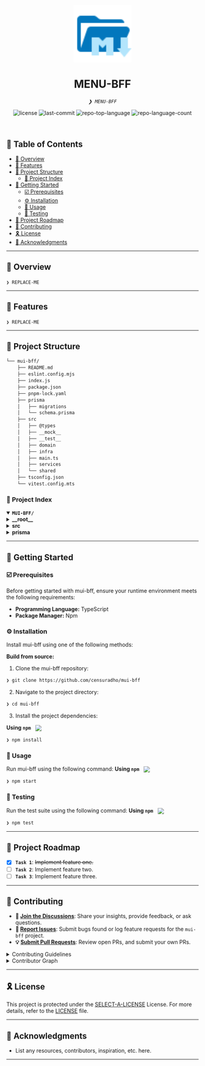 <p align="center">
    <img src="https://raw.githubusercontent.com/PKief/vscode-material-icon-theme/ec559a9f6bfd399b82bb44393651661b08aaf7ba/icons/folder-markdown-open.svg" align="center" width="30%">
</p>
<p align="center"><h1 align="center">MENU-BFF</h1></p>
<p align="center">
	<em><code>❯ MENU-BFF</code></em>
</p>
<p align="center">
	<img src="https://img.shields.io/github/license/censuradho/mui-bff?style=default&logo=opensourceinitiative&logoColor=white&color=0080ff" alt="license">
	<img src="https://img.shields.io/github/last-commit/censuradho/mui-bff?style=default&logo=git&logoColor=white&color=0080ff" alt="last-commit">
	<img src="https://img.shields.io/github/languages/top/censuradho/mui-bff?style=default&color=0080ff" alt="repo-top-language">
	<img src="https://img.shields.io/github/languages/count/censuradho/mui-bff?style=default&color=0080ff" alt="repo-language-count">
</p>
<p align="center"><!-- default option, no dependency badges. -->
</p>
<p align="center">
	<!-- default option, no dependency badges. -->
</p>
<br>


## 🔗 Table of Contents

- [📍 Overview](#-overview)
- [👾 Features](#-features)
- [📁 Project Structure](#-project-structure)
  - [📂 Project Index](#-project-index)
- [🚀 Getting Started](#-getting-started)
  - [☑️ Prerequisites](#-prerequisites)
  - [⚙️ Installation](#-installation)
  - [🤖 Usage](#🤖-usage)
  - [🧪 Testing](#🧪-testing)
- [📌 Project Roadmap](#-project-roadmap)
- [🔰 Contributing](#-contributing)
- [🎗 License](#-license)
- [🙌 Acknowledgments](#-acknowledgments)

---

## 📍 Overview

<code>❯ REPLACE-ME</code>

---

## 👾 Features

<code>❯ REPLACE-ME</code>

---

## 📁 Project Structure

```sh
└── mui-bff/
    ├── README.md
    ├── eslint.config.mjs
    ├── index.js
    ├── package.json
    ├── pnpm-lock.yaml
    ├── prisma
    │   ├── migrations
    │   └── schema.prisma
    ├── src
    │   ├── @types
    │   ├── __mock__
    │   ├── __test__
    │   ├── domain
    │   ├── infra
    │   ├── main.ts
    │   ├── services
    │   └── shared
    ├── tsconfig.json
    └── vitest.config.mts
```


### 📂 Project Index
<details open>
	<summary><b><code>MUI-BFF/</code></b></summary>
	<details> <!-- __root__ Submodule -->
		<summary><b>__root__</b></summary>
		<blockquote>
			<table>
			<tr>
				<td><b><a href='https://github.com/censuradho/mui-bff/blob/master/pnpm-lock.yaml'>pnpm-lock.yaml</a></b></td>
				<td><code>❯ REPLACE-ME</code></td>
			</tr>
			<tr>
				<td><b><a href='https://github.com/censuradho/mui-bff/blob/master/tsconfig.json'>tsconfig.json</a></b></td>
				<td><code>❯ REPLACE-ME</code></td>
			</tr>
			<tr>
				<td><b><a href='https://github.com/censuradho/mui-bff/blob/master/eslint.config.mjs'>eslint.config.mjs</a></b></td>
				<td><code>❯ REPLACE-ME</code></td>
			</tr>
			<tr>
				<td><b><a href='https://github.com/censuradho/mui-bff/blob/master/index.js'>index.js</a></b></td>
				<td><code>❯ REPLACE-ME</code></td>
			</tr>
			<tr>
				<td><b><a href='https://github.com/censuradho/mui-bff/blob/master/vitest.config.mts'>vitest.config.mts</a></b></td>
				<td><code>❯ REPLACE-ME</code></td>
			</tr>
			<tr>
				<td><b><a href='https://github.com/censuradho/mui-bff/blob/master/package.json'>package.json</a></b></td>
				<td><code>❯ REPLACE-ME</code></td>
			</tr>
			</table>
		</blockquote>
	</details>
	<details> <!-- src Submodule -->
		<summary><b>src</b></summary>
		<blockquote>
			<table>
			<tr>
				<td><b><a href='https://github.com/censuradho/mui-bff/blob/master/src/main.ts'>main.ts</a></b></td>
				<td><code>❯ REPLACE-ME</code></td>
			</tr>
			</table>
			<details>
				<summary><b>shared</b></summary>
				<blockquote>
					<table>
					<tr>
						<td><b><a href='https://github.com/censuradho/mui-bff/blob/master/src/shared/jwt.ts'>jwt.ts</a></b></td>
						<td><code>❯ REPLACE-ME</code></td>
					</tr>
					<tr>
						<td><b><a href='https://github.com/censuradho/mui-bff/blob/master/src/shared/errors.ts'>errors.ts</a></b></td>
						<td><code>❯ REPLACE-ME</code></td>
					</tr>
					<tr>
						<td><b><a href='https://github.com/censuradho/mui-bff/blob/master/src/shared/environment.ts'>environment.ts</a></b></td>
						<td><code>❯ REPLACE-ME</code></td>
					</tr>
					<tr>
						<td><b><a href='https://github.com/censuradho/mui-bff/blob/master/src/shared/signOut.ts'>signOut.ts</a></b></td>
						<td><code>❯ REPLACE-ME</code></td>
					</tr>
					</table>
					<details>
						<summary><b>lib</b></summary>
						<blockquote>
							<table>
							<tr>
								<td><b><a href='https://github.com/censuradho/mui-bff/blob/master/src/shared/lib/logger.ts'>logger.ts</a></b></td>
								<td><code>❯ REPLACE-ME</code></td>
							</tr>
							</table>
						</blockquote>
					</details>
					<details>
						<summary><b>config</b></summary>
						<blockquote>
							<table>
							<tr>
								<td><b><a href='https://github.com/censuradho/mui-bff/blob/master/src/shared/config/cors.ts'>cors.ts</a></b></td>
								<td><code>❯ REPLACE-ME</code></td>
							</tr>
							<tr>
								<td><b><a href='https://github.com/censuradho/mui-bff/blob/master/src/shared/config/jwt.config.ts'>jwt.config.ts</a></b></td>
								<td><code>❯ REPLACE-ME</code></td>
							</tr>
							</table>
						</blockquote>
					</details>
				</blockquote>
			</details>
			<details>
				<summary><b>__test__</b></summary>
				<blockquote>
					<table>
					<tr>
						<td><b><a href='https://github.com/censuradho/mui-bff/blob/master/src/__test__/setup.ts'>setup.ts</a></b></td>
						<td><code>❯ REPLACE-ME</code></td>
					</tr>
					</table>
				</blockquote>
			</details>
			<details>
				<summary><b>infra</b></summary>
				<blockquote>
					<details>
						<summary><b>controllers</b></summary>
						<blockquote>
							<table>
							<tr>
								<td><b><a href='https://github.com/censuradho/mui-bff/blob/master/src/infra/controllers/product.controller.ts'>product.controller.ts</a></b></td>
								<td><code>❯ REPLACE-ME</code></td>
							</tr>
							<tr>
								<td><b><a href='https://github.com/censuradho/mui-bff/blob/master/src/infra/controllers/menu.controller.ts'>menu.controller.ts</a></b></td>
								<td><code>❯ REPLACE-ME</code></td>
							</tr>
							<tr>
								<td><b><a href='https://github.com/censuradho/mui-bff/blob/master/src/infra/controllers/store.controller.ts'>store.controller.ts</a></b></td>
								<td><code>❯ REPLACE-ME</code></td>
							</tr>
							</table>
							<details>
								<summary><b>auth</b></summary>
								<blockquote>
									<table>
									<tr>
										<td><b><a href='https://github.com/censuradho/mui-bff/blob/master/src/infra/controllers/auth/authStoreUser.controller.ts'>authStoreUser.controller.ts</a></b></td>
										<td><code>❯ REPLACE-ME</code></td>
									</tr>
									</table>
								</blockquote>
							</details>
						</blockquote>
					</details>
					<details>
						<summary><b>routes</b></summary>
						<blockquote>
							<table>
							<tr>
								<td><b><a href='https://github.com/censuradho/mui-bff/blob/master/src/infra/routes/routes.ts'>routes.ts</a></b></td>
								<td><code>❯ REPLACE-ME</code></td>
							</tr>
							<tr>
								<td><b><a href='https://github.com/censuradho/mui-bff/blob/master/src/infra/routes/product.routes.ts'>product.routes.ts</a></b></td>
								<td><code>❯ REPLACE-ME</code></td>
							</tr>
							<tr>
								<td><b><a href='https://github.com/censuradho/mui-bff/blob/master/src/infra/routes/menu.route.ts'>menu.route.ts</a></b></td>
								<td><code>❯ REPLACE-ME</code></td>
							</tr>
							<tr>
								<td><b><a href='https://github.com/censuradho/mui-bff/blob/master/src/infra/routes/store.routes.ts'>store.routes.ts</a></b></td>
								<td><code>❯ REPLACE-ME</code></td>
							</tr>
							</table>
							<details>
								<summary><b>auth</b></summary>
								<blockquote>
									<table>
									<tr>
										<td><b><a href='https://github.com/censuradho/mui-bff/blob/master/src/infra/routes/auth/authStoreUser.route.ts'>authStoreUser.route.ts</a></b></td>
										<td><code>❯ REPLACE-ME</code></td>
									</tr>
									<tr>
										<td><b><a href='https://github.com/censuradho/mui-bff/blob/master/src/infra/routes/auth/auth.routes.ts'>auth.routes.ts</a></b></td>
										<td><code>❯ REPLACE-ME</code></td>
									</tr>
									</table>
								</blockquote>
							</details>
						</blockquote>
					</details>
					<details>
						<summary><b>middleware</b></summary>
						<blockquote>
							<table>
							<tr>
								<td><b><a href='https://github.com/censuradho/mui-bff/blob/master/src/infra/middleware/fileUpload.middleware.ts'>fileUpload.middleware.ts</a></b></td>
								<td><code>❯ REPLACE-ME</code></td>
							</tr>
							<tr>
								<td><b><a href='https://github.com/censuradho/mui-bff/blob/master/src/infra/middleware/store.middleware.ts'>store.middleware.ts</a></b></td>
								<td><code>❯ REPLACE-ME</code></td>
							</tr>
							<tr>
								<td><b><a href='https://github.com/censuradho/mui-bff/blob/master/src/infra/middleware/menu.validation.ts'>menu.validation.ts</a></b></td>
								<td><code>❯ REPLACE-ME</code></td>
							</tr>
							<tr>
								<td><b><a href='https://github.com/censuradho/mui-bff/blob/master/src/infra/middleware/product.validation.ts'>product.validation.ts</a></b></td>
								<td><code>❯ REPLACE-ME</code></td>
							</tr>
							</table>
							<details>
								<summary><b>auth</b></summary>
								<blockquote>
									<table>
									<tr>
										<td><b><a href='https://github.com/censuradho/mui-bff/blob/master/src/infra/middleware/auth/store.middleware.ts'>store.middleware.ts</a></b></td>
										<td><code>❯ REPLACE-ME</code></td>
									</tr>
									<tr>
										<td><b><a href='https://github.com/censuradho/mui-bff/blob/master/src/infra/middleware/auth/authStoreUser.validation.ts'>authStoreUser.validation.ts</a></b></td>
										<td><code>❯ REPLACE-ME</code></td>
									</tr>
									<tr>
										<td><b><a href='https://github.com/censuradho/mui-bff/blob/master/src/infra/middleware/auth/storeUserJWT.middleware.ts'>storeUserJWT.middleware.ts</a></b></td>
										<td><code>❯ REPLACE-ME</code></td>
									</tr>
									</table>
								</blockquote>
							</details>
						</blockquote>
					</details>
				</blockquote>
			</details>
			<details>
				<summary><b>@types</b></summary>
				<blockquote>
					<details>
						<summary><b>express</b></summary>
						<blockquote>
							<table>
							<tr>
								<td><b><a href='https://github.com/censuradho/mui-bff/blob/master/src/@types/express/index.d.ts'>index.d.ts</a></b></td>
								<td><code>❯ REPLACE-ME</code></td>
							</tr>
							</table>
						</blockquote>
					</details>
				</blockquote>
			</details>
			<details>
				<summary><b>services</b></summary>
				<blockquote>
					<table>
					<tr>
						<td><b><a href='https://github.com/censuradho/mui-bff/blob/master/src/services/PrismaClient.ts'>PrismaClient.ts</a></b></td>
						<td><code>❯ REPLACE-ME</code></td>
					</tr>
					<tr>
						<td><b><a href='https://github.com/censuradho/mui-bff/blob/master/src/services/FileUpload.service.ts'>FileUpload.service.ts</a></b></td>
						<td><code>❯ REPLACE-ME</code></td>
					</tr>
					</table>
				</blockquote>
			</details>
			<details>
				<summary><b>domain</b></summary>
				<blockquote>
					<details>
						<summary><b>entity</b></summary>
						<blockquote>
							<table>
							<tr>
								<td><b><a href='https://github.com/censuradho/mui-bff/blob/master/src/domain/entity/Store.entity.ts'>Store.entity.ts</a></b></td>
								<td><code>❯ REPLACE-ME</code></td>
							</tr>
							<tr>
								<td><b><a href='https://github.com/censuradho/mui-bff/blob/master/src/domain/entity/Menu.entity.ts'>Menu.entity.ts</a></b></td>
								<td><code>❯ REPLACE-ME</code></td>
							</tr>
							<tr>
								<td><b><a href='https://github.com/censuradho/mui-bff/blob/master/src/domain/entity/StoreUser.entity.ts'>StoreUser.entity.ts</a></b></td>
								<td><code>❯ REPLACE-ME</code></td>
							</tr>
							</table>
						</blockquote>
					</details>
					<details>
						<summary><b>models</b></summary>
						<blockquote>
							<table>
							<tr>
								<td><b><a href='https://github.com/censuradho/mui-bff/blob/master/src/domain/models/HttpException.ts'>HttpException.ts</a></b></td>
								<td><code>❯ REPLACE-ME</code></td>
							</tr>
							<tr>
								<td><b><a href='https://github.com/censuradho/mui-bff/blob/master/src/domain/models/MenuListPaginateModel.ts'>MenuListPaginateModel.ts</a></b></td>
								<td><code>❯ REPLACE-ME</code></td>
							</tr>
							<tr>
								<td><b><a href='https://github.com/censuradho/mui-bff/blob/master/src/domain/models/Paginate.model.ts'>Paginate.model.ts</a></b></td>
								<td><code>❯ REPLACE-ME</code></td>
							</tr>
							<tr>
								<td><b><a href='https://github.com/censuradho/mui-bff/blob/master/src/domain/models/JWTPayload.ts'>JWTPayload.ts</a></b></td>
								<td><code>❯ REPLACE-ME</code></td>
							</tr>
							<tr>
								<td><b><a href='https://github.com/censuradho/mui-bff/blob/master/src/domain/models/StoreUserModel.ts'>StoreUserModel.ts</a></b></td>
								<td><code>❯ REPLACE-ME</code></td>
							</tr>
							</table>
						</blockquote>
					</details>
					<details>
						<summary><b>dto</b></summary>
						<blockquote>
							<table>
							<tr>
								<td><b><a href='https://github.com/censuradho/mui-bff/blob/master/src/domain/dto/menu.dto.ts'>menu.dto.ts</a></b></td>
								<td><code>❯ REPLACE-ME</code></td>
							</tr>
							<tr>
								<td><b><a href='https://github.com/censuradho/mui-bff/blob/master/src/domain/dto/store.dto.ts'>store.dto.ts</a></b></td>
								<td><code>❯ REPLACE-ME</code></td>
							</tr>
							<tr>
								<td><b><a href='https://github.com/censuradho/mui-bff/blob/master/src/domain/dto/authStoreuser.dto.ts'>authStoreuser.dto.ts</a></b></td>
								<td><code>❯ REPLACE-ME</code></td>
							</tr>
							<tr>
								<td><b><a href='https://github.com/censuradho/mui-bff/blob/master/src/domain/dto/StoreUser.dto.ts'>StoreUser.dto.ts</a></b></td>
								<td><code>❯ REPLACE-ME</code></td>
							</tr>
							<tr>
								<td><b><a href='https://github.com/censuradho/mui-bff/blob/master/src/domain/dto/product.dto.ts'>product.dto.ts</a></b></td>
								<td><code>❯ REPLACE-ME</code></td>
							</tr>
							</table>
						</blockquote>
					</details>
					<details>
						<summary><b>repositories</b></summary>
						<blockquote>
							<details>
								<summary><b>storeUser</b></summary>
								<blockquote>
									<table>
									<tr>
										<td><b><a href='https://github.com/censuradho/mui-bff/blob/master/src/domain/repositories/storeUser/IStoreUser.repository.ts'>IStoreUser.repository.ts</a></b></td>
										<td><code>❯ REPLACE-ME</code></td>
									</tr>
									<tr>
										<td><b><a href='https://github.com/censuradho/mui-bff/blob/master/src/domain/repositories/storeUser/User.repository.ts'>User.repository.ts</a></b></td>
										<td><code>❯ REPLACE-ME</code></td>
									</tr>
									<tr>
										<td><b><a href='https://github.com/censuradho/mui-bff/blob/master/src/domain/repositories/storeUser/StoreUser.repository.spec.ts'>StoreUser.repository.spec.ts</a></b></td>
										<td><code>❯ REPLACE-ME</code></td>
									</tr>
									</table>
								</blockquote>
							</details>
							<details>
								<summary><b>store</b></summary>
								<blockquote>
									<table>
									<tr>
										<td><b><a href='https://github.com/censuradho/mui-bff/blob/master/src/domain/repositories/store/store.repository.ts'>store.repository.ts</a></b></td>
										<td><code>❯ REPLACE-ME</code></td>
									</tr>
									<tr>
										<td><b><a href='https://github.com/censuradho/mui-bff/blob/master/src/domain/repositories/store/store.repository.spec.ts'>store.repository.spec.ts</a></b></td>
										<td><code>❯ REPLACE-ME</code></td>
									</tr>
									</table>
								</blockquote>
							</details>
							<details>
								<summary><b>auth</b></summary>
								<blockquote>
									<details>
										<summary><b>storeuser</b></summary>
										<blockquote>
											<table>
											<tr>
												<td><b><a href='https://github.com/censuradho/mui-bff/blob/master/src/domain/repositories/auth/storeuser/AuthStoreUser.repository.ts'>AuthStoreUser.repository.ts</a></b></td>
												<td><code>❯ REPLACE-ME</code></td>
											</tr>
											<tr>
												<td><b><a href='https://github.com/censuradho/mui-bff/blob/master/src/domain/repositories/auth/storeuser/AuthStoreUser.repository.spec.ts'>AuthStoreUser.repository.spec.ts</a></b></td>
												<td><code>❯ REPLACE-ME</code></td>
											</tr>
											<tr>
												<td><b><a href='https://github.com/censuradho/mui-bff/blob/master/src/domain/repositories/auth/storeuser/IAuthStoreUser.repository.ts'>IAuthStoreUser.repository.ts</a></b></td>
												<td><code>❯ REPLACE-ME</code></td>
											</tr>
											</table>
										</blockquote>
									</details>
								</blockquote>
							</details>
							<details>
								<summary><b>product</b></summary>
								<blockquote>
									<table>
									<tr>
										<td><b><a href='https://github.com/censuradho/mui-bff/blob/master/src/domain/repositories/product/Product.repository.ts'>Product.repository.ts</a></b></td>
										<td><code>❯ REPLACE-ME</code></td>
									</tr>
									<tr>
										<td><b><a href='https://github.com/censuradho/mui-bff/blob/master/src/domain/repositories/product/IProduct.repository.ts'>IProduct.repository.ts</a></b></td>
										<td><code>❯ REPLACE-ME</code></td>
									</tr>
									<tr>
										<td><b><a href='https://github.com/censuradho/mui-bff/blob/master/src/domain/repositories/product/Product.repository.spec.ts'>Product.repository.spec.ts</a></b></td>
										<td><code>❯ REPLACE-ME</code></td>
									</tr>
									</table>
								</blockquote>
							</details>
							<details>
								<summary><b>menu</b></summary>
								<blockquote>
									<table>
									<tr>
										<td><b><a href='https://github.com/censuradho/mui-bff/blob/master/src/domain/repositories/menu/IMenu.repository.ts'>IMenu.repository.ts</a></b></td>
										<td><code>❯ REPLACE-ME</code></td>
									</tr>
									<tr>
										<td><b><a href='https://github.com/censuradho/mui-bff/blob/master/src/domain/repositories/menu/Menu.repository.ts'>Menu.repository.ts</a></b></td>
										<td><code>❯ REPLACE-ME</code></td>
									</tr>
									</table>
								</blockquote>
							</details>
						</blockquote>
					</details>
				</blockquote>
			</details>
			<details>
				<summary><b>__mock__</b></summary>
				<blockquote>
					<table>
					<tr>
						<td><b><a href='https://github.com/censuradho/mui-bff/blob/master/src/__mock__/menu.ts'>menu.ts</a></b></td>
						<td><code>❯ REPLACE-ME</code></td>
					</tr>
					<tr>
						<td><b><a href='https://github.com/censuradho/mui-bff/blob/master/src/__mock__/file.ts'>file.ts</a></b></td>
						<td><code>❯ REPLACE-ME</code></td>
					</tr>
					<tr>
						<td><b><a href='https://github.com/censuradho/mui-bff/blob/master/src/__mock__/store.ts'>store.ts</a></b></td>
						<td><code>❯ REPLACE-ME</code></td>
					</tr>
					<tr>
						<td><b><a href='https://github.com/censuradho/mui-bff/blob/master/src/__mock__/storeUser.ts'>storeUser.ts</a></b></td>
						<td><code>❯ REPLACE-ME</code></td>
					</tr>
					</table>
				</blockquote>
			</details>
		</blockquote>
	</details>
	<details> <!-- prisma Submodule -->
		<summary><b>prisma</b></summary>
		<blockquote>
			<table>
			<tr>
				<td><b><a href='https://github.com/censuradho/mui-bff/blob/master/prisma/schema.prisma'>schema.prisma</a></b></td>
				<td><code>❯ REPLACE-ME</code></td>
			</tr>
			</table>
			<details>
				<summary><b>migrations</b></summary>
				<blockquote>
					<table>
					<tr>
						<td><b><a href='https://github.com/censuradho/mui-bff/blob/master/prisma/migrations/migration_lock.toml'>migration_lock.toml</a></b></td>
						<td><code>❯ REPLACE-ME</code></td>
					</tr>
					</table>
					<details>
						<summary><b>20241124213447_</b></summary>
						<blockquote>
							<table>
							<tr>
								<td><b><a href='https://github.com/censuradho/mui-bff/blob/master/prisma/migrations/20241124213447_/migration.sql'>migration.sql</a></b></td>
								<td><code>❯ REPLACE-ME</code></td>
							</tr>
							</table>
						</blockquote>
					</details>
					<details>
						<summary><b>20241124144011_</b></summary>
						<blockquote>
							<table>
							<tr>
								<td><b><a href='https://github.com/censuradho/mui-bff/blob/master/prisma/migrations/20241124144011_/migration.sql'>migration.sql</a></b></td>
								<td><code>❯ REPLACE-ME</code></td>
							</tr>
							</table>
						</blockquote>
					</details>
				</blockquote>
			</details>
		</blockquote>
	</details>
</details>

---
## 🚀 Getting Started

### ☑️ Prerequisites

Before getting started with mui-bff, ensure your runtime environment meets the following requirements:

- **Programming Language:** TypeScript
- **Package Manager:** Npm


### ⚙️ Installation

Install mui-bff using one of the following methods:

**Build from source:**

1. Clone the mui-bff repository:
```sh
❯ git clone https://github.com/censuradho/mui-bff
```

2. Navigate to the project directory:
```sh
❯ cd mui-bff
```

3. Install the project dependencies:


**Using `npm`** &nbsp; [<img align="center" src="https://img.shields.io/badge/npm-CB3837.svg?style={badge_style}&logo=npm&logoColor=white" />](https://www.npmjs.com/)

```sh
❯ npm install
```




### 🤖 Usage
Run mui-bff using the following command:
**Using `npm`** &nbsp; [<img align="center" src="https://img.shields.io/badge/npm-CB3837.svg?style={badge_style}&logo=npm&logoColor=white" />](https://www.npmjs.com/)

```sh
❯ npm start
```


### 🧪 Testing
Run the test suite using the following command:
**Using `npm`** &nbsp; [<img align="center" src="https://img.shields.io/badge/npm-CB3837.svg?style={badge_style}&logo=npm&logoColor=white" />](https://www.npmjs.com/)

```sh
❯ npm test
```


---
## 📌 Project Roadmap

- [X] **`Task 1`**: <strike>Implement feature one.</strike>
- [ ] **`Task 2`**: Implement feature two.
- [ ] **`Task 3`**: Implement feature three.

---

## 🔰 Contributing

- **💬 [Join the Discussions](https://github.com/censuradho/mui-bff/discussions)**: Share your insights, provide feedback, or ask questions.
- **🐛 [Report Issues](https://github.com/censuradho/mui-bff/issues)**: Submit bugs found or log feature requests for the `mui-bff` project.
- **💡 [Submit Pull Requests](https://github.com/censuradho/mui-bff/blob/main/CONTRIBUTING.md)**: Review open PRs, and submit your own PRs.

<details closed>
<summary>Contributing Guidelines</summary>

1. **Fork the Repository**: Start by forking the project repository to your github account.
2. **Clone Locally**: Clone the forked repository to your local machine using a git client.
   ```sh
   git clone https://github.com/censuradho/mui-bff
   ```
3. **Create a New Branch**: Always work on a new branch, giving it a descriptive name.
   ```sh
   git checkout -b new-feature-x
   ```
4. **Make Your Changes**: Develop and test your changes locally.
5. **Commit Your Changes**: Commit with a clear message describing your updates.
   ```sh
   git commit -m 'Implemented new feature x.'
   ```
6. **Push to github**: Push the changes to your forked repository.
   ```sh
   git push origin new-feature-x
   ```
7. **Submit a Pull Request**: Create a PR against the original project repository. Clearly describe the changes and their motivations.
8. **Review**: Once your PR is reviewed and approved, it will be merged into the main branch. Congratulations on your contribution!
</details>

<details closed>
<summary>Contributor Graph</summary>
<br>
<p align="left">
   <a href="https://github.com{/censuradho/mui-bff/}graphs/contributors">
      <img src="https://contrib.rocks/image?repo=censuradho/mui-bff">
   </a>
</p>
</details>

---

## 🎗 License

This project is protected under the [SELECT-A-LICENSE](https://choosealicense.com/licenses) License. For more details, refer to the [LICENSE](https://choosealicense.com/licenses/) file.

---

## 🙌 Acknowledgments

- List any resources, contributors, inspiration, etc. here.

---